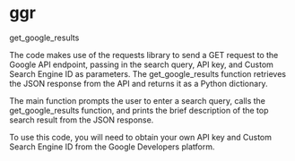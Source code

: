 # ggr
get_google_results

The code makes use of the requests library to send a GET request to the Google API endpoint, passing in the search query, API key, and Custom Search Engine ID as parameters. The get_google_results function retrieves the JSON response from the API and returns it as a Python dictionary.

The main function prompts the user to enter a search query, calls the get_google_results function, and prints the brief description of the top search result from the JSON response.

To use this code, you will need to obtain your own API key and Custom Search Engine ID from the Google Developers platform.
